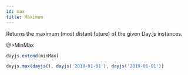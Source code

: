 ```yaml
---
id: max
title: Maximum
---
```

Returns the maximum (most distant future) of the given Day.js instances.

@>MinMax

```js
dayjs.extend(minMax)

dayjs.max(dayjs(), dayjs('2018-01-01'), dayjs('2019-01-01'))
```
